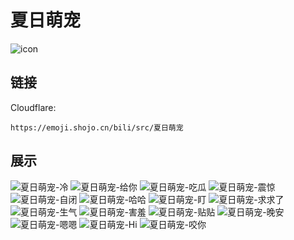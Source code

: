 # 夏日萌宠
![icon](https://emoji.shojo.cn/bili/src/夏日萌宠/icon.png)
## 链接
Cloudflare:
```
https://emoji.shojo.cn/bili/src/夏日萌宠
```
## 展示
![夏日萌宠-冷](https://emoji.shojo.cn/bili/src/夏日萌宠/夏日萌宠-冷.png)
![夏日萌宠-给你](https://emoji.shojo.cn/bili/src/夏日萌宠/夏日萌宠-给你.png)
![夏日萌宠-吃瓜](https://emoji.shojo.cn/bili/src/夏日萌宠/夏日萌宠-吃瓜.png)
![夏日萌宠-震惊](https://emoji.shojo.cn/bili/src/夏日萌宠/夏日萌宠-震惊.png)
![夏日萌宠-自闭](https://emoji.shojo.cn/bili/src/夏日萌宠/夏日萌宠-自闭.png)
![夏日萌宠-哈哈](https://emoji.shojo.cn/bili/src/夏日萌宠/夏日萌宠-哈哈.png)
![夏日萌宠-盯](https://emoji.shojo.cn/bili/src/夏日萌宠/夏日萌宠-盯.png)
![夏日萌宠-求求了](https://emoji.shojo.cn/bili/src/夏日萌宠/夏日萌宠-求求了.png)
![夏日萌宠-生气](https://emoji.shojo.cn/bili/src/夏日萌宠/夏日萌宠-生气.png)
![夏日萌宠-害羞](https://emoji.shojo.cn/bili/src/夏日萌宠/夏日萌宠-害羞.png)
![夏日萌宠-贴贴](https://emoji.shojo.cn/bili/src/夏日萌宠/夏日萌宠-贴贴.png)
![夏日萌宠-晚安](https://emoji.shojo.cn/bili/src/夏日萌宠/夏日萌宠-晚安.png)
![夏日萌宠-嗯嗯](https://emoji.shojo.cn/bili/src/夏日萌宠/夏日萌宠-嗯嗯.png)
![夏日萌宠-Hi](https://emoji.shojo.cn/bili/src/夏日萌宠/夏日萌宠-Hi.png)
![夏日萌宠-咬你](https://emoji.shojo.cn/bili/src/夏日萌宠/夏日萌宠-咬你.png)
